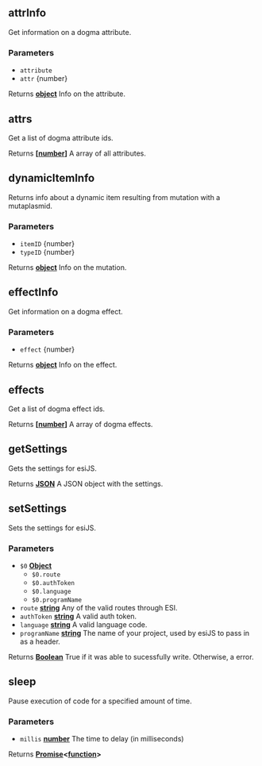 <!-- Generated by documentation.js. Update this documentation by updating the source code. -->

## attrInfo

Get information on a dogma attribute.

### Parameters

-   `attribute`  
-   `attr`  {number}

Returns **[object][1]** Info on the attribute.

## attrs

Get a list of dogma attribute ids.

Returns **\[[number][2]]** A array of all attributes.

## dynamicItemInfo

Returns info about a dynamic item resulting from mutation with a mutaplasmid.

### Parameters

-   `itemID`  {number}
-   `typeID`  {number}

Returns **[object][1]** Info on the mutation.

## effectInfo

Get information on a dogma effect.

### Parameters

-   `effect`  {number}

Returns **[object][1]** Info on the effect.

## effects

Get a list of dogma effect ids.

Returns **\[[number][2]]** A array of dogma effects.

## getSettings

Gets the settings for esiJS.

Returns **[JSON][3]** A JSON object with the settings.

## setSettings

Sets the settings for esiJS.

### Parameters

-   `$0` **[Object][1]** 
    -   `$0.route`  
    -   `$0.authToken`  
    -   `$0.language`  
    -   `$0.programName`  
-   `route` **[string][4]** Any of the valid routes through ESI.
-   `authToken` **[string][4]** A valid auth token.
-   `language` **[string][4]** A valid language code.
-   `programName` **[string][4]** The name of your project, used by esiJS to pass in as a header.

Returns **[Boolean][5]** True if it was able to sucessfully write. Otherwise, a error.

## sleep

Pause execution of code for a specified amount of time.

### Parameters

-   `millis` **[number][2]** The time to delay (in milliseconds)

Returns **[Promise][6]&lt;[function][7]>** 

[1]: https://developer.mozilla.org/docs/Web/JavaScript/Reference/Global_Objects/Object

[2]: https://developer.mozilla.org/docs/Web/JavaScript/Reference/Global_Objects/Number

[3]: https://developer.mozilla.org/docs/Web/JavaScript/Reference/Global_Objects/JSON

[4]: https://developer.mozilla.org/docs/Web/JavaScript/Reference/Global_Objects/String

[5]: https://developer.mozilla.org/docs/Web/JavaScript/Reference/Global_Objects/Boolean

[6]: https://developer.mozilla.org/docs/Web/JavaScript/Reference/Global_Objects/Promise

[7]: https://developer.mozilla.org/docs/Web/JavaScript/Reference/Statements/function
